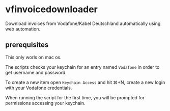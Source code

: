 # vfinvoicedownloader

Download invoices from Vodafone/Kabel Deutschland automatically using web automation.

## prerequisites

This only worls on mac os.

The scripts checks your keychain for an entry named `Vodafone` in order to get username and password.

To create a new item open `Keychain Access` and hit ⌘+N, create a new login with your Vodafone credentials.

When running the script for the first time, you will be prompted for permissions accessing your keychain.
